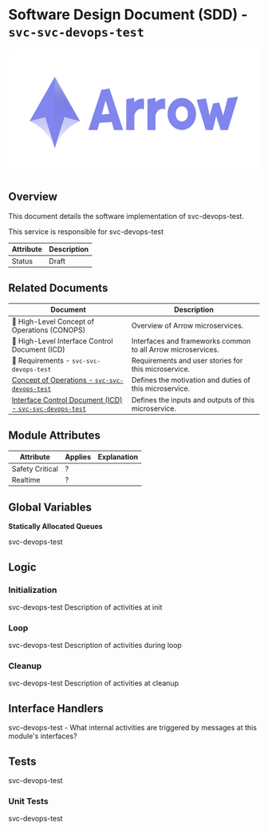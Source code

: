 # Software Design Document (SDD) - `svc-svc-devops-test` 

<center>

<img src="https://github.com/Arrow-air/tf-github/raw/main/src/templates/doc-banner-services.png" style="height:250px" />

</center>

## Overview

This document details the software implementation of svc-devops-test.

This service is responsible for svc-devops-test

Attribute | Description
--- | ---
Status | Draft

## Related Documents

Document | Description
--- | ---
:construction: High-Level Concept of Operations (CONOPS) | Overview of Arrow microservices.
:construction: High-Level Interface Control Document (ICD) | Interfaces and frameworks common to all Arrow microservices.
:construction: Requirements - `svc-svc-devops-test` | Requirements and user stories for this microservice.
[Concept of Operations - `svc-svc-devops-test`](./conops.md) | Defines the motivation and duties of this microservice.
[Interface Control Document (ICD) - `svc-svc-devops-test`](./icd.md) | Defines the inputs and outputs of this microservice.

## Module Attributes

Attribute | Applies | Explanation
--- | --- | ---
Safety Critical | ? | 
Realtime | ? |

## Global Variables

**Statically Allocated Queues**

svc-devops-test

## Logic

### Initialization

svc-devops-test Description of activities at init

### Loop

svc-devops-test Description of activities during loop

### Cleanup

svc-devops-test Description of activities at cleanup

## Interface Handlers

svc-devops-test - What internal activities are triggered by messages at this module's interfaces?

## Tests

svc-devops-test

### Unit Tests

svc-devops-test
